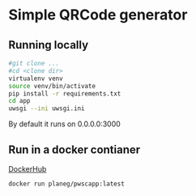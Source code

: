 # Simple QRCode generator

## Running locally

```bash
#git clone ...
#cd <clone dir>
virtualenv venv
source venv/bin/activate
pip install -r requirements.txt
cd app
uwsgi --ini uwsgi.ini
```

By default it runs on 0.0.0.0:3000

## Run in a docker contianer

[DockerHub](https://hub.docker.com/repository/docker/planeg/pwscapp)

```
docker run planeg/pwscapp:latest
```
